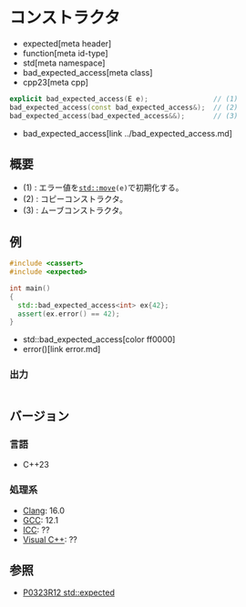# コンストラクタ
* expected[meta header]
* function[meta id-type]
* std[meta namespace]
* bad_expected_access[meta class]
* cpp23[meta cpp]

```cpp
explicit bad_expected_access(E e);                // (1)
bad_expected_access(const bad_expected_access&);  // (2)
bad_expected_access(bad_expected_access&&);       // (3)
```
* bad_expected_access[link ../bad_expected_access.md]

## 概要
- (1) : エラー値を[`std::move`](/reference/utility/move.md)`(e)`で初期化する。
- (2) : コピーコンストラクタ。
- (3) : ムーブコンストラクタ。


## 例
```cpp example
#include <cassert>
#include <expected>

int main()
{
  std::bad_expected_access<int> ex{42};
  assert(ex.error() == 42);
}
```
* std::bad_expected_access[color ff0000]
* error()[link error.md]

### 出力
```
```


## バージョン
### 言語
- C++23

### 処理系
- [Clang](/implementation.md#clang): 16.0
- [GCC](/implementation.md#gcc): 12.1
- [ICC](/implementation.md#icc): ??
- [Visual C++](/implementation.md#visual_cpp): ??


## 参照
- [P0323R12 std::expected](https://www.open-std.org/jtc1/sc22/wg21/docs/papers/2022/p0323r12.html)
